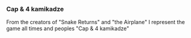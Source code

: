 ### Cap & 4 kamikadze

From the creators of "Snake Returns" and "the Airplane" I represent the game all times and peoples "Cap & 4 kamikadze"